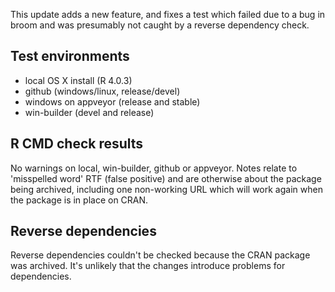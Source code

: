 
This update adds a new feature, and fixes a test which failed due to a bug in
broom and was presumably not caught by a reverse dependency check.


## Test environments

* local OS X install (R 4.0.3)
* github (windows/linux, release/devel)
* windows on appveyor (release and stable)
* win-builder (devel and release)


## R CMD check results

No warnings on local, win-builder, github or appveyor. Notes relate to 
'misspelled word' RTF (false positive) and are otherwise about the package
being archived, including one non-working URL which will work again when
the package is in place on CRAN.


## Reverse dependencies

Reverse dependencies couldn't be checked because the CRAN package was archived.
It's unlikely that the changes introduce problems for dependencies.
